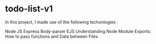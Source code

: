 # todo-list-v1

In this project, I made use of the following techonlogies :

Node JS
Express
Body-parser
EJS
Understanding Node Module Exports: How to pass functions and Data between Files
